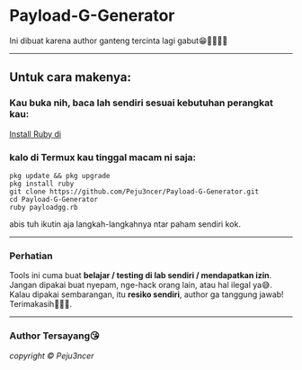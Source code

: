 # Payload-G-Generator
Ini dibuat karena author ganteng tercinta lagi gabut😁🙏🏼👍🏼
___
## Untuk cara makenya:
### Kau buka nih, baca lah sendiri sesuai kebutuhan perangkat kau:
[Install Ruby di](https://www.ruby-lang.org/en/documentation/installation/)
### kalo di Termux kau tinggal macam ni saja:
```
pkg update && pkg upgrade
pkg install ruby
git clone https://github.com/Peju3ncer/Payload-G-Generator.git
cd Payload-G-Generator
ruby payloadgg.rb
```
abis tuh ikutin aja langkah-langkahnya ntar paham sendiri kok.
___
### Perhatian
Tools ini cuma buat **belajar / testing di lab sendiri / mendapatkan izin**.  
Jangan dipakai buat nyepam, nge-hack orang lain, atau hal ilegal ya😅.  
Kalau dipakai sembarangan, itu **resiko sendiri**, author ga tanggung jawab!
Terimakasih🙏🏼😇.
___
### Author Tersayang😘
*copyright © Peju3ncer*

